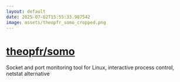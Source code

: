 ```yaml
---
layout: default
date: 2025-07-02T15:55:33.987542
image: assets/theopfr_somo_cropped.png
---
```


# [theopfr/somo](https://github.com/theopfr/somo)

Socket and port monitoring tool for Linux, interactive process control, netstat alternative
